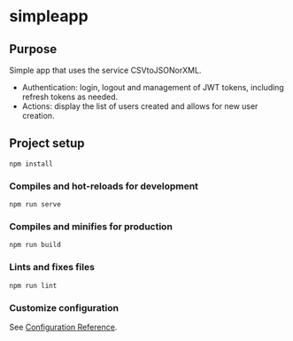 # simpleapp

## Purpose
Simple app that uses the service CSVtoJSONorXML. 

+ Authentication: login, logout and management of JWT tokens, including refresh tokens as needed.
+ Actions: display the list of users created and allows for new user creation.


## Project setup
```
npm install
```

### Compiles and hot-reloads for development
```
npm run serve
```

### Compiles and minifies for production
```
npm run build
```

### Lints and fixes files
```
npm run lint
```

### Customize configuration
See [Configuration Reference](https://cli.vuejs.org/config/).
